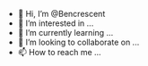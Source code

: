 - 👋 Hi, I’m @Bencrescent
- 👀 I’m interested in ...
- 🌱 I’m currently learning ...
- 💞️ I’m looking to collaborate on ...
- 📫 How to reach me ...

<!---
Bencrescent/Bencrescent is a ✨ special ✨ repository because its `README.md` (this file) appears on your GitHub profile.
You can click the Preview link to take a look at your changes.
--->
